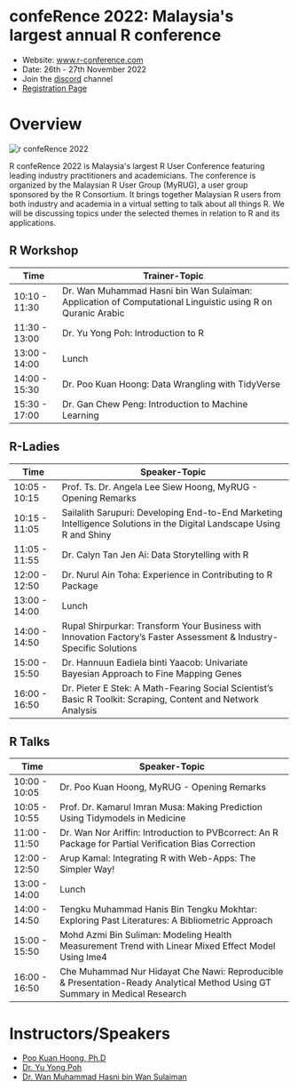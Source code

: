 # confeRence 2022: Malaysia's largest annual R conference

- Website: www.r-conference.com
- Date: 26th - 27th November 2022
- Join the [discord](https://discord.gg/zuxDUVfgXB) channel  
- [Registration Page](https://forms.gle/8qNK7v5bW3Sp9v2o7)

# Overview
![r confeRence 2022](https://blogger.googleusercontent.com/img/b/R29vZ2xl/AVvXsEj7nq911Ui3XOfv_P1uzAJ-tTm3XY1L_ANoqascNgU_U0MAxdvrsj2_5Y4kV_Jx5VnRNaQKCFVlOj6ha8zLgRo_ENEghxsTwOgSZhIjbreq2DX7VXCVGINyh8Bn-XZCYuHUxxfTvGqpZmdyzyfNYcmlPf49lsiGh77AZJBZPjcZpGuXVsQBlbv_U5u5/s320/conference-logo-2022.png)

R confeRence 2022 is Malaysia's largest R User Conference featuring leading industry practitioners and academicians. The conference is organized by the Malaysian R User Group (MyRUG), a user group sponsored by the R Consortium. It brings together Malaysian R users from both industry and academia in a virtual setting to talk about all things R. We will be discussing topics under the selected themes in relation to R and its applications.

## R Workshop

| Time          | Trainer-Topic                                                                                              |   
|---------------|------------------------------------------------------------------------------------------------------------|
| 10:10 - 11:30 | Dr. Wan Muhammad Hasni bin Wan Sulaiman: Application of Computational Linguistic using R on Quranic Arabic |   
| 11:30 - 13:00 | Dr. Yu Yong Poh: Introduction to R                                                                         |   
| 13:00 - 14:00 | Lunch                                                                                                      |   
| 14:00 - 15:30 | Dr. Poo Kuan Hoong: Data Wrangling with TidyVerse |
| 15:30 - 17:00 | Dr. Gan Chew Peng: Introduction to Machine Learning |

## R-Ladies

| Time          | Speaker-Topic                                                                                              |   
|---------------|------------------------------------------------------------------------------------------------------------|
| 10:05 - 10:15 | Prof. Ts. Dr. Angela Lee Siew Hoong, MyRUG - Opening Remarks |   
| 10:15 - 11:05 | Sailalith Sarupuri: Developing End-to-End Marketing Intelligence Solutions in the Digital Landscape Using R and Shiny |   
| 11:05 - 11:55 | Dr. Calyn Tan Jen Ai: Data Storytelling with R |   
| 12:00 - 12:50 | Dr. Nurul Ain Toha: Experience in Contributing to R Package |
| 13:00 - 14:00 | Lunch |
| 14:00 - 14:50 | Rupal Shirpurkar: Transform Your Business with Innovation Factory’s Faster Assessment & Industry-Specific Solutions |
| 15:00 - 15:50 | Dr. Hannuun Eadiela binti Yaacob: Univariate Bayesian Approach to Fine Mapping Genes |
| 16:00 - 16:50 | Dr. Pieter E Stek: A Math-Fearing Social Scientist’s Basic R Toolkit: Scraping, Content and Network Analysis |

## R Talks

| Time          | Speaker-Topic                                                                                              |   
|---------------|------------------------------------------------------------------------------------------------------------|
| 10:00 - 10:05 | Dr. Poo Kuan Hoong, MyRUG - Opening Remarks |   
| 10:05 - 10:55 | Prof. Dr. Kamarul Imran Musa: Making Prediction Using Tidymodels in Medicine |   
| 11:00 - 11:50 | Dr. Wan Nor Ariffin: Introduction to PVBcorrect: An R Package for Partial Verification Bias Correction |   
| 12:00 - 12:50 | Arup Kamal: Integrating R with Web-Apps: The Simpler Way! |
| 13:00 - 14:00 | Lunch |
| 14:00 - 14:50 | Tengku Muhammad Hanis Bin Tengku Mokhtar: Exploring Past Literatures: A Bibliometric Approach |
| 15:00 - 15:50 | Mohd Azmi Bin Suliman: Modeling Health Measurement Trend with Linear Mixed Effect Model Using lme4 |
| 16:00 - 16:50 | Che Muhammad Nur Hidayat Che Nawi: Reproducible & Presentation-Ready Analytical Method Using GT Summary in Medical Research |

# Instructors/Speakers
- [Poo Kuan Hoong, Ph.D](www.linkedin.com/in/kuanhoong)
- [Dr. Yu Yong Poh](https://www.linkedin.com/in/yong-poh-yu/)
- [Dr. Wan Muhammad Hasni bin Wan Sulaiman]()


